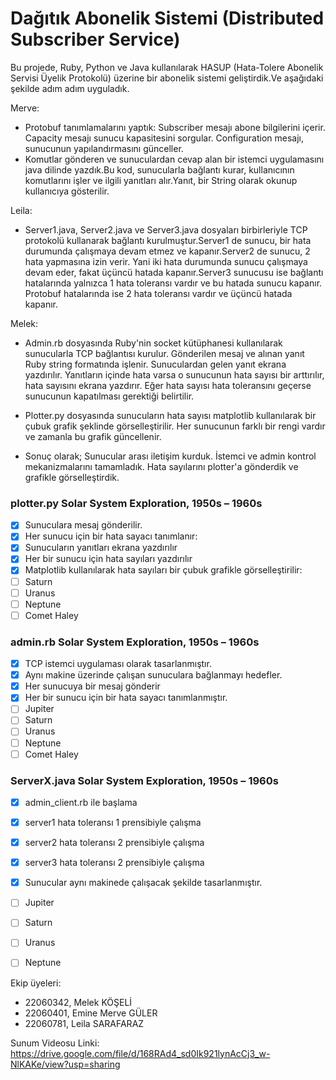 # Dağıtık Abonelik Sistemi (Distributed Subscriber Service)

Bu projede, Ruby, Python ve Java kullanılarak HASUP (Hata-Tolere Abonelik Servisi Üyelik Protokolü) üzerine bir abonelik sistemi geliştirdik.Ve aşağıdaki şekilde adım adım uyguladık.

Merve:
- Protobuf tanımlamalarını yaptık:
  Subscriber mesajı abone bilgilerini içerir.
  Capacity mesajı sunucu kapasitesini sorgular.
  Configuration mesajı, sunucunun yapılandırmasını günceller.
- Komutlar gönderen ve sunuculardan cevap alan bir istemci uygulamasını java dilinde yazdık.Bu kod, sunucularla bağlantı kurar, kullanıcının komutlarını işler ve ilgili yanıtları alır.Yanıt, bir String olarak okunup kullanıcıya gösterilir.

Leila:
- Server1.java, Server2.java ve Server3.java dosyaları birbirleriyle TCP protokolü kullanarak bağlantı kurulmuştur.Server1 de sunucu, bir hata durumunda çalışmaya devam etmez ve kapanır.Server2 de sunucu, 2 hata yapmasına izin verir. Yani iki hata durumunda sunucu çalışmaya devam eder, fakat üçüncü hatada kapanır.Server3 sunucusu ise bağlantı hatalarında yalnızca 1 hata toleransı vardır ve bu hatada sunucu kapanır. Protobuf hatalarında ise 2 hata toleransı vardır ve üçüncü hatada kapanır.

Melek:
- Admin.rb dosyasında Ruby'nin socket kütüphanesi kullanılarak sunucularla TCP bağlantısı kurulur.
Gönderilen mesaj ve alınan yanıt Ruby string formatında işlenir.
Sunuculardan gelen yanıt ekrana yazdırılır. Yanıtların içinde hata varsa o sunucunun hata sayısı bir arttırılır, hata sayısını ekrana yazdırır.
Eğer hata sayısı hata toleransını geçerse sunucunun kapatılması gerektiği belirtilir.

- Plotter.py dosyasında sunucuların hata sayısı matplotlib kullanılarak bir çubuk grafik şeklinde görselleştirilir. Her sunucunun farklı bir rengi vardır ve zamanla bu grafik güncellenir.

- Sonuç olarak;
Sunucular arası iletişim kurduk.
İstemci ve admin kontrol mekanizmalarını tamamladık.
Hata sayılarını plotter'a gönderdik ve grafikle görselleştirdik.


### plotter.py Solar System Exploration, 1950s – 1960s

- [x] Sunuculara mesaj gönderilir.
- [x] Her sunucu için bir hata sayacı tanımlanır:
- [x] Sunucuların yanıtları ekrana yazdırılır
- [x] Her bir sunucu için hata sayıları yazdırılır
- [x] Matplotlib kullanılarak hata sayıları bir çubuk grafikle görselleştirilir:
- [ ] Saturn
- [ ] Uranus
- [ ] Neptune
- [ ] Comet Haley

### admin.rb Solar System Exploration, 1950s – 1960s

- [x] TCP istemci uygulaması olarak tasarlanmıştır.
- [x] Aynı makine üzerinde çalışan sunuculara bağlanmayı hedefler.
- [x] Her sunucuya bir mesaj gönderir
- [x] Her bir sunucu için bir hata sayacı tanımlanmıştır.
- [ ] Jupiter
- [ ] Saturn
- [ ] Uranus
- [ ] Neptune
- [ ] Comet Haley

### ServerX.java Solar System Exploration, 1950s – 1960s

- [x] admin_client.rb ile başlama
- [x] server1 hata toleransı 1 prensibiyle çalışma
- [x] server2 hata toleransı 2 prensibiyle çalışma
- [x] server3 hata toleransı 2 prensibiyle çalışma
- [x] Sunucular aynı makinede çalışacak şekilde tasarlanmıştır.
- [ ] Jupiter
- [ ] Saturn
- [ ] Uranus
- [ ] Neptune



Ekip üyeleri:
- 22060342, Melek KÖŞELİ
- 22060401, Emine Merve GÜLER
- 22060781, Leila SARAFARAZ


Sunum Videosu Linki:
https://drive.google.com/file/d/168RAd4_sd0Ik921lynAcCj3_w-NlKAKe/view?usp=sharing